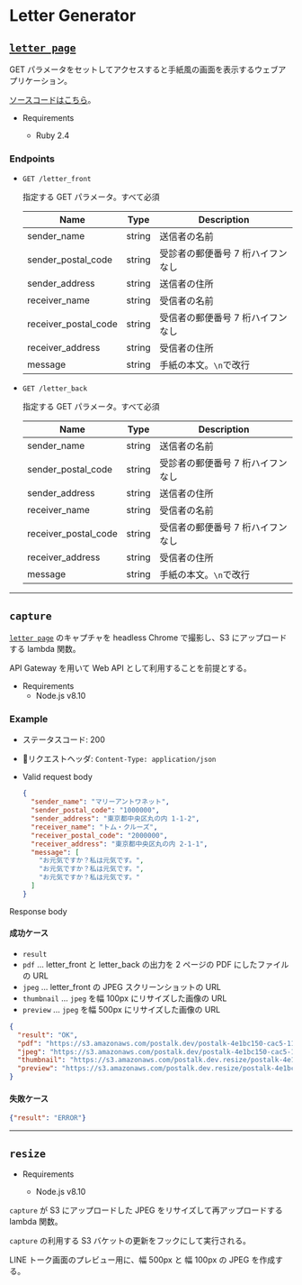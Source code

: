 # Letter Generator

## [`letter page`](https://github.com/dulltz/postalk-letter)

GET パラメータをセットしてアクセスすると手紙風の画面を表示するウェブアプリケーション。

[ソースコードはこちら](https://github.com/dulltz/postalk-letter)。

- Requirements

  - Ruby 2.4

### Endpoints

- `GET /letter_front`

  指定する GET パラメータ。すべて必須

  | Name                 | Type   | Description                       |
  | -------------------- | ------ | --------------------------------- |
  | sender_name          | string | 送信者の名前                      |
  | sender_postal_code   | string | 受診者の郵便番号 7 桁ハイフンなし |
  | sender_address       | string | 送信者の住所                      |
  | receiver_name        | string | 受信者の名前                      |
  | receiver_postal_code | string | 受信者の郵便番号 7 桁ハイフンなし |
  | receiver_address     | string | 受信者の住所                      |
  | message              | string | 手紙の本文。`\n`で改行            |

- `GET /letter_back`

  指定する GET パラメータ。すべて必須

  | Name                 | Type   | Description                       |
  | -------------------- | ------ | --------------------------------- |
  | sender_name          | string | 送信者の名前                      |
  | sender_postal_code   | string | 受診者の郵便番号 7 桁ハイフンなし |
  | sender_address       | string | 送信者の住所                      |
  | receiver_name        | string | 受信者の名前                      |
  | receiver_postal_code | string | 受信者の郵便番号 7 桁ハイフンなし |
  | receiver_address     | string | 受信者の住所                      |
  | message              | string | 手紙の本文。`\n`で改行            |

---

## `capture`

[`letter page`](https://github.com/dulltz/postalk-letter) のキャプチャを headless Chrome で撮影し、S3 にアップロードする lambda 関数。

API Gateway を用いて Web API として利用することを前提とする。

- Requirements
  - Node.js v8.10



### Example

- ステータスコード: 200
- リクエストヘッダ: `Content-Type: application/json`
- Valid request body

  ```json
  {
    "sender_name": "マリーアントワネット",
    "sender_postal_code": "1000000",
    "sender_address": "東京都中央区丸の内 1-1-2",
    "receiver_name": "トム・クルーズ",
    "receiver_postal_code": "2000000",
    "receiver_address": "東京都中央区丸の内 2-1-1",
    "message": [
      "お元気ですか？私は元気です。",
      "お元気ですか？私は元気です。",
      "お元気ですか？私は元気です。"
    ]
  }
  ```

Response body

#### 成功ケース

- `result`
- `pdf` ... letter_front と letter_back の出力を 2 ページの PDF にしたファイルの URL
- `jpeg` ... letter_front の JPEG スクリーンショットの URL
- `thumbnail` ... `jpeg` を幅 100px にリサイズした画像の URL
- `preview` ... `jpeg` を幅 500px にリサイズした画像の URL

```json
{
  "result": "OK",
  "pdf": "https://s3.amazonaws.com/postalk.dev/postalk-4e1bc150-cac5-11e8-9efa-73ae2d993a1c.pdf",
  "jpeg": "https://s3.amazonaws.com/postalk.dev/postalk-4e1bc150-cac5-11e8-9efa-73ae2d993a1c.jpeg",
  "thumbnail": "https://s3.amazonaws.com/postalk.dev.resize/postalk-4e1bc150-cac5-11e8-9efa-73ae2d993a1c-thumbnail.jpeg",
  "preview": "https://s3.amazonaws.com/postalk.dev.resize/postalk-4e1bc150-cac5-11e8-9efa-73ae2d993a1c-preview.jpeg"
}
```

#### 失敗ケース

```json
{"result": "ERROR"}
```

---

## `resize`

- Requirements

  - Node.js v8.10

`capture` が S3 にアップロードした JPEG をリサイズして再アップロードする lambda 関数。

`capture` の利用する S3 バケットの更新をフックにして実行される。

LINE トーク画面のプレビュー用に、幅 500px と 幅 100px の JPEG を作成する。
